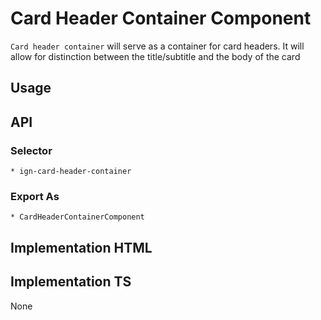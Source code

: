 # Card Header Container Component

`Card header container` will serve as a container for card headers. It will allow for distinction between the title/subtitle and the body of the card

## Usage

## API
  ### Selector
    * ign-card-header-container
  
  ### Export As
    * CardHeaderContainerComponent

## Implementation HTML 
  <mat-card>
    <ign-card-main>
      <ign-card-header-container>
        <ign-card-title></ign-card-title>
        <ign-card-subtitle></ign-card-subtitle>
      </ign-card-header-container>
    </ign-card-main>
  </mat-card>

## Implementation TS
  None
